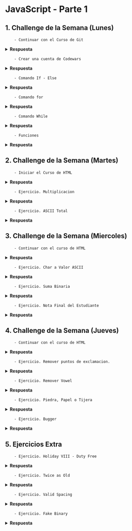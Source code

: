 # JavaScript - Parte 1

## 1. Challenge de la Semana (Lunes)

        - Continuar con el Curso de Git

<details><summary><strong>Respuesta</strong></summary>

![Curso Git](GitHub1.jpg)

</details>

        - Crear una cuenta de Codewars

<details><summary><strong>Respuesta</strong></summary>

![Usuario en CodeWars](CuentaCodewars.jpg)

</details>

        - Comando If - Else

<details><summary><strong>Respuesta</strong></summary>

La expresión IF THEN ELSE puede definirse de dos maneras:

IF (condición booleana) THEN (valor verdadero) ELSE (valor falso) ENDIF: el resultado devuelto dependerá de si la condición se cumple o no.

IF (condición booleana) THEN (valor verdadero) ENDIF: el resultado devuelto siempre será el resultado verdadero. Si la expresión condicional no se cumple, el resultado estará vacío.

</details>

        - Comando for

<details><summary><strong>Respuesta</strong></summary>        

los bucles (ciclos) son utilizados para realizar tareas repetitivas con base en una condición. Las condiciones típicamente devuelven true (verdadero) o false(falso) al ser evaluados. El bucle continuará ejecutándose hasta que la condición devuelva  false.

Sintaxis:

for ([initializacion]); [condicion]; [expresion-final]) {
   // sentencias
}

</details>

        - Comando While

<details><summary><strong>Respuesta</strong></summary>

El bucle while empieza por evaluar la condición. Si la condición es verdadera (devuelve true), entonces las sentencias son ejecutadas. Si la condición es falsa (devuelve false), entonces las sentencias no son ejecutadas. Luego el bucle finaliza.

Sintaxis:
while (condicion)
{
  sentencia(s);
}

</details>

        - Funciones

<details><summary><strong>Respuesta</strong></summary>

Una función es un conjunto de instrucciones que se agrupan para realizar una tarea concreta y que se pueden reutilizar fácilmente.

</details>

## 2. Challenge de la Semana (Martes)

        - Iniciar el Curso de HTML

<details><summary><strong>Respuesta</strong></summary>

![Inicio del Curso HTML](CursoHTMLIntro.jpg)

</details>

        - Ejercicio. Multiplicacion

<details><summary><strong>Respuesta</strong></summary>

```JavaScript

function multiply(a, b){
  //Se modifico la funcion para que regresara el resultado de la multiplicacion.
  return (a * b);
}

```

</details>

        - Ejercicio. ASCII Total

<details><summary><strong>Respuesta</strong></summary>

```JavaScript

function uniTotal (string) {
// Convirtiendo de String a Codigo ASCII
  let CadenaEnASCII = 0;
  
  if (string != "")
    for (let i=0; i<string.length; i++) {
      CadenaEnASCII += string.charCodeAt(i);
    }
    
  return CadenaEnASCII;
}

```

</details>

## 3. Challenge de la Semana (Miercoles)

        - Continuar con el curso de HTML

<details><summary><strong>Respuesta</strong></summary>

![Continuacion Curso HTML](CursoHTMLVSCode.jpg)

</details>

        - Ejercicio. Char a Valor ASCII

<details><summary><strong>Respuesta</strong></summary>

```JavaScript

function getChar(c){
  // Funcion para convertir un valor entero a Codigo ASCII
  
  caracter = String.fromCharCode(c);
  return caracter;
}

```

</details>

        - Ejercicio. Suma Binaria

<details><summary><strong>Respuesta</strong></summary>

```JavaScript

function stringInvertido(texto) {
     return texto.split('').reverse().join('');
}

function addBinary(a,b) {
  let resultado = a + b;
  let cadena = '';
  
  do {
     residuo = (resultado % 2);
     cadena += residuo;
     resultado = Math.trunc(resultado/2);
  } while (resultado !== 0);
  
  return stringInvertido(cadena);;
}

```
</details>

        - Ejercicio. Nota Final del Estudiante

<details><summary><strong>Respuesta</strong></summary>

```JavaScript

function finalGrade (exam, projects) {
  let nota_final = 0
  
  if ((exam >90) || (projects >10)) {
    nota_final = 100
  } else if ((exam >75) && (projects >=5)) {
    nota_final = 90
  } else if ((exam >50) && (projects >=2)) {
    nota_final = 75
  }   
  return nota_final     // final grade
}

```
</details>

## 4. Challenge de la Semana (Jueves)

        - Continuar con el curso de HTML

<details><summary><strong>Respuesta</strong></summary>

![Continuacion Curso HTML](CursoHTMWebSite.jpg)

</details>

        - Ejercicio. Remover puntos de exclamacion.

<details><summary><strong>Respuesta</strong></summary>

```JavaScript

function remove (string) {  
  string2 = '';
  
  // Verificamos si al menos contiene el simbolo '!' al final de la cadena
  if (string.lastIndexOf("!") == string.length -1 ) {
    ultimo = string.length;
    let i = string.length -1;
    while (i >= 0) {
       if (string[i] == "!") {
         ultimo = i; 
       } else {
           break;
       }
      i--;
    }
    string2 = string.substring(0,ultimo);
  } else {
    string2 = string;
  }
  return string2;
}

```

</details>

        - Ejercicio. Remover Vowel

<details><summary><strong>Respuesta</strong></summary>

```JavaScript

function shortcut(string){
  return string.replace(/[aeiou]/g,'')
}

```

</details>

        - Ejercicio. Piedra, Papel o Tijera

<details><summary><strong>Respuesta</strong></summary>

```JavaScript

const rps = (p1, p2) => {
  let winner = "";
  if (p1 === p2) {
    winner = "Draw!";
  } else {
    switch(p1) {
      case "rock":
        winner = (p2 === "paper") ? "Player 2 won!" : "Player 1 won!";
        break;
      case "paper":
        winner = (p2 === "rock") ? "Player 1 won!" : "Player 2 won!";
        break;
      default:
        winner = (p2 === "paper") ? "Player 1 won!" : "Player 2 won!";
    }
  }
  return winner;
}

```

</details>

        - Ejercicio. Bugger 

<details><summary><strong>Respuesta</strong></summary>

```JavaScript

function persistence(num) {  
  let string = num.toString();
  let digitos = string.length;
  let contador = 0;
  let resultado = 1;
  
  while(digitos > 1) {
    resultado = 1;
    for(let i = 0; i <= string.length-1; i++) {
      resultado *= Number(string[i]);
    }
    num = resultado;
    contador++;
    string = num.toString();
    digitos = string.length;
  }
  //devolvemos la respuesta con el numero de veces que realizo la multiplicacion
  return contador;
}

```

</details>



## 5. Ejercicios Extra 

        - Ejercicio. Holiday VIII - Duty Free

<details><summary><strong>Respuesta</strong></summary>

```JavaScript

function dutyFree(normPrice, discount, hol){
  
  // Si el descuento es 0, solo dividimos el precio entre 100
  costo = (discount == 0) ? (normPrice) / 100 : (normPrice * discount) / 100;
  
  return  parseInt(hol / costo);
}

```
</details>

        - Ejercicio. Twice as Old

<details><summary><strong>Respuesta</strong></summary>

```JavaScript

function twiceAsOld(dadYearsOld, sonYearsOld) {
  // Calcular hace cuantos años el padre tuvo el doble de la edad del hijo o en cuantos años lo tendra.
  var fecha = (dadYearsOld - sonYearsOld * 2);
  if (fecha < 0) {
    fecha = fecha * -1;
  }
  return fecha;
}

```

</details>

        - Ejercicio. Valid Spacing

<details><summary><strong>Respuesta</strong></summary>

```JavaScript

function validSpacing(s) {
  // Validar que exista espacio en blanco
  
  posicion = s.indexOf(' ');
  if (posicion === -1) { //Preguntamos si No existe algun espacio en BLANCO
    respuesta = true;
  } else if (s[0] == ' ' || s[s.length-1] == ' ') {
      respuesta = false;
  } else if (s.indexOf('  ') == -1) {
    respuesta = true;
  } else {
    respuesta = false;
  }
  return respuesta;
}

```

</details>

        - Ejercicio. Fake Binary

<details><summary><strong>Respuesta</strong></summary>

```JavaScript

function fakeBin(x){
  let numero = '';
  
  for (let i = 0; i <= x.length -1; i++) {
    numero = (x[i] < 5) ? numero + '0' : numero + '1'
  }
  return numero;
}

```

</details>